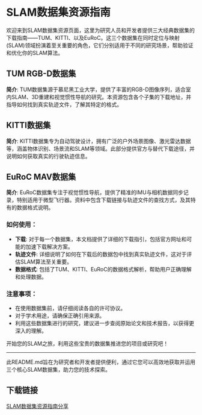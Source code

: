 # SLAM数据集资源指南

欢迎来到SLAM数据集资源页面，这里为研究人员和开发者提供三大经典数据集的下载指南——TUM、KITTI、以及EuRoC。这三个数据集在同时定位与映射(SLAM)领域扮演着至关重要的角色，它们分别适用于不同的研究场景，帮助验证和优化你的SLAM算法。

## TUM RGB-D数据集
**简介**: TUM数据集源于慕尼黑工业大学，提供了丰富的RGB-D图像序列，适合室内SLAM、3D重建和视觉惯性导航的研究。本资源包含各个子集的下载地址，并指导如何找到真实轨迹文件，了解其特定的格式。

## KITTI数据集
**简介**: KITTI数据集专为自动驾驶设计，拥有广泛的户外场景图像、激光雷达数据等，涵盖物体识别、场景流和SLAM等领域。此部分提供官方与替代下载途径，并说明如何获取真实的行驶轨迹信息。

## EuRoC MAV数据集
**简介**: EuRoC数据集专注于视觉惯性导航，提供了精准的IMU与相机数据同步记录，特别适用于微型飞行器。资料中包含下载链接与轨迹文件的查找方式，及其特有的数据格式说明。

### 如何使用：
- **下载**: 对于每一个数据集，本文档提供了详细的下载指引，包括官方网址和可能的加速下载解决方案。
- **轨迹文件**: 详细说明了如何在下载后的数据包中找到真实轨迹文件，这对于评估SLAM算法至关重要。
- **数据格式**: 包括了TUM、KITTI、EuRoC的数据格式解析，帮助用户正确理解和处理数据。

### 注意事项：
- 在使用数据集前，请仔细阅读各自的许可协议。
- 对于学术用途，请确保正确引用来源。
- 利用这些数据集进行的研究，建议进一步查阅原始论文和技术报告，以获得更深入的理解。

开始您的SLAM之旅，利用这些宝贵的数据集推进您的项目或研究吧！

---

此README.md旨在为研究者和开发者提供便利，通过它您可以高效地获取并运用三个核心SLAM数据集，助力您的技术探索。

## 下载链接

[SLAM数据集资源指南分享](https://pan.quark.cn/s/71f59b1872dc)